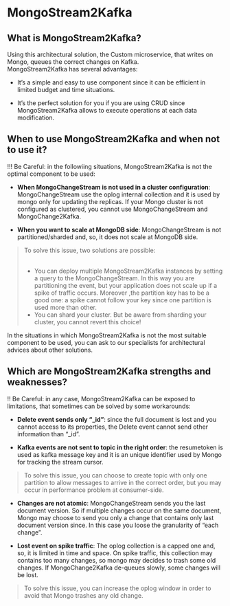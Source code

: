 # MongoStream2Kafka 

## What is MongoStream2Kafka?
Using this architectural solution, the Custom microservice, that writes on Mongo, queues the correct changes on Kafka.      
MongoStream2Kafka has several advantages:    

 * It’s a simple and easy to use component since it can be efficient in limited budget and time situations.    

 * It’s the perfect solution for you if you are using CRUD since MongoStream2Kafka allows to execute operations at each data modification.     


## When to use MongoStream2Kafka and when not to use it?
!!! Be Careful: in the followiing situations, MongoStream2Kafka is not the optimal component to be used:    

 * **When MongoChangeStream is not used in a cluster configuration**: MongoChangeStream use the oplog internal collection and it is used by mongo only for updating the replicas. If your Mongo cluster is not configured as clustered, you cannot use MongoChangeStream and MongoChange2Kafka.

 * **When you want to scale at MongoDB side**: MongoChangeStream is not partitioned/sharded and, so, it does not scale at MongoDB side.   
 > To solve this issue, two solutions are possible:   
     <br>
 >  * You can deploy multiple MongoStream2Kafka instances by setting a query to the MongoChangeStream. In this way you are partitioning the event, but your application does not scale up if a spike of traffic occurs. Moreover ,the partition key has to be a good one: a spike cannot follow your key since one partition is used more than other.   <br>   
 >  * You can shard your cluster. But be aware from sharding your cluster, you cannot revert this choice!


In the situations in which MongoStream2Kafka is not the most suitable component to be used, you can ask to our specialists for architectural advices about other solutions.

## Which are MongoStream2Kafka strengths and weaknesses?

!! Be Careful: in any case, MongoStream2Kafka can be exposed to limitations, that sometimes can be solved by some workarounds:    

 * **Delete event sends only “_id”**: since the full document is lost and you cannot access to its properties, the Delete event cannot send other information than “_id”.     

 * **Kafka events are not sent to topic in the right order**: the resumetoken is used as kafka message key and it is an unique identifier used by Mongo for tracking the stream cursor.     
 > To solve this issue, you can choose to create topic with only one partition to allow messages to arrive in the correct order, but you may occur in performance problem at consumer-side.    

 * **Changes are not atomic**: MongoChangeStream sends you the last document version. So if multiple changes occur on the same document, Mongo may choose to send you only a change that contains only last document version since. In this case you loose the granularity of “each change”.    

 * **Lost event on spike traffic**: The oplog collection is a capped one and, so, it is limited in time and space. On spike traffic, this collection may contains too many changes, so mongo may decides to trash some old changes. If MongoChange2Kafka de-queues slowly, some changes will be lost.     
 > To solve this issue, you can increase the oplog window in order to avoid that Mongo trashes any old change.




